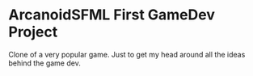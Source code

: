 # ArcanoidSFML First GameDev Project
Clone of a very popular game. Just to get my head around all the ideas behind the game dev.

